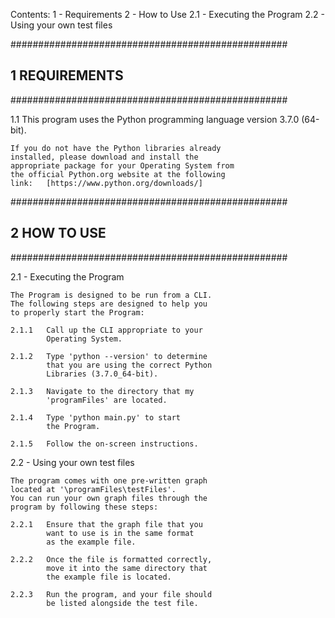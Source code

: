 Contents:
	1 - Requirements
	2 - How to Use
		2.1 - Executing the Program
		2.2 - Using your own test files

##################################################
##	1	REQUIREMENTS							##
##################################################

1.1
	This program uses the Python programming
	language version 3.7.0 (64-bit).

	If you do not have the Python libraries already
	installed, please download and install the
	appropriate package for your Operating System from
	the official Python.org website at the following
	link:	[https://www.python.org/downloads/]

##################################################
##	2	HOW TO USE								##
##################################################

2.1 - Executing the Program
	
	The Program is designed to be run from a CLI.
	The following steps are designed to help you
	to properly start the Program:

	2.1.1	Call up the CLI appropriate to your
			Operating System.
		
	2.1.2	Type 'python --version' to determine
			that you are using the correct Python
			Libraries (3.7.0_64-bit).
		
	2.1.3	Navigate to the directory that my
			'programFiles' are located.
	
	2.1.4	Type 'python main.py' to start
			the Program.

	2.1.5	Follow the on-screen instructions.

2.2 - Using your own test files

	The program comes with one pre-written graph
	located at '\programFiles\testFiles'.
	You can run your own graph files through the
	program by following these steps:
	
	2.2.1	Ensure that the graph file that you
			want to use is in the same format
			as the example file.
			
	2.2.2	Once the file is formatted correctly,
			move it into the same directory that
			the example file is located.
			
	2.2.3	Run the program, and your file should
			be listed alongside the test file.